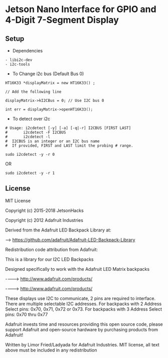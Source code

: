 # Jetson Nano Interface for GPIO and 4-Digit 7-Segment Display

## Setup 
- Dependencies 
```
- libi2c-dev 
- i2c-tools
```

- To Change i2c bus  (Default Bus 0)

```
HT16K33 *displayMatrix = new HT16K33() ;

// Add the following line

displayMatrix->kI2CBus = 0; // Use I2C bus 0

int err = displayMatrix->openHT16K33();
```

- To detect over i2c 
```
# Usage: i2cdetect [-y] [-a] [-q|-r] I2CBUS [FIRST LAST]
#       i2cdetect -F I2CBUS
#       i2cdetect -l
#  I2CBUS is an integer or an I2C bus name
#  If provided, FIRST and LAST limit the probing # range.
```

```
sudo i2cdetect -y -r 0 
```
OR 
```
sudo i2cdetect -y -r 1 
```



## License 

MIT License

Copyright (c) 2015-2018 JetsonHacks

Copyright (c) 2012 Adafruit Industries

Derived from the Adafruit LED Backpack Library at:

--> https://github.com/adafruit/Adafruit-LED-Backpack-Library

Redistribution code attribution from Adafruit:

This is a library for our I2C LED Backpacks

Designed specifically to work with the Adafruit LED Matrix backpacks

----> http://www.adafruit.com/products/

----> http://www.adafruit.com/products/

These displays use I2C to communicate, 2 pins are required to interface. There are multiple selectable I2C addresses. For backpacks with 2 Address Select pins: 0x70, 0x71, 0x72 or 0x73. For backpacks with 3 Address Select pins: 0x70 thru 0x77

Adafruit invests time and resources providing this open source code, please support Adafruit and open-source hardware by purchasing products from Adafruit!

Written by Limor Fried/Ladyada for Adafruit Industries. MIT license, all text above must be included in any redistribution
